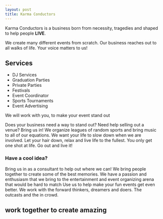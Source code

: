 ```yaml
---
layout: post
title: Karma Conductors
---
```



Karma Conductors is a business born from necessity, tragedies and shaped to help people <strong>LIVE</strong>. 

We create many different events from scratch. Our business reaches out to all walks of life. Your voice matters to us!

<h2>Services</h2>

<ul>
<li> DJ Services
<li> Graduation Parties
<li> Private Parties
<li> Festivals
<li> Event Coordinator
<li> Sports Tournaments
<li> Event Advertising
</ul>


<p class=message> We will work with you, to make your event stand out </p>

<p>
Does your business need a way to stand out? Need help selling out a venue? Bring us in! We organize leagues of random sports and bring music to all of our equations. We want your life to slow down when we are involved. Let your hair down, relax and live life to the fullest. You only get one shot at life. Go out and live it! 
</p>

<h3>Have a cool idea?</h3> 

<p>
Bring us in as a consultant to help out where we can! We bring people together to create some of the best memories.
We have a passion and enthusiasm that we bring to the entertainment and event organizing arena that would be hard to match Use us to help make your fun events get even better. We work with the forward thinkers, dreamers and doers. The outcasts and the in crowd. 
</p>

<h2><strong>work together to create amazing</strong></h2>